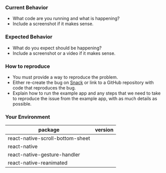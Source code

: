 ### Current Behavior

- What code are you running and what is happening?
- Include a screenshot if it makes sense.

### Expected Behavior

- What do you expect should be happening?
- Include a screenshot or a video if it makes sense.

### How to reproduce

- You must provide a way to reproduce the problem.
- Either re-create the bug on [Snack](https://snack.expo.io) or link to a GitHub repository with code that reproduces the bug.
- Explain how to run the example app and any steps that we need to take to reproduce the issue from the example app, with as much details as possible.

### Your Environment

| package                           | version
| ----------------                  | -------
| react-native-scroll-bottom-sheet  |
| react-native                      |
| react-native-gesture-handler      |
| react-native-reanimated           |


